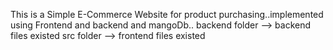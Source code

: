 This is a Simple E-Commerce Website for product purchasing..implemented using Frontend and backend and mangoDb..
backend folder --> backend files existed
src folder --> frontend files existed
